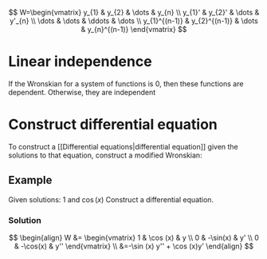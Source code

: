 $$
W=\begin{vmatrix}
y_{1} & y_{2} & \dots & y_{n} \\
y_{1}' & y_{2}' & \dots & y'_{n} \\
\dots & \dots & \ddots & \dots \\
y_{1}^{(n-1)} & y_{2}^{(n-1)} & \dots & y_{n}^{(n-1)}
\end{vmatrix}
$$
# Linear independence
If the Wronskian for a system of functions is 0, then these functions are dependent. Otherwise, they are independent
# Construct differential equation
To construct a [[Differential equations|differential equation]] given the solutions to that equation, construct a modified Wronskian:
## Example
Given solutions:
$1$ and $\cos(x)$
Construct a differential equation.
### Solution
$$
\begin{align}
W &= \begin{vmatrix}
1 & \cos (x) & y \\
0 & -\sin(x) & y' \\
0 &  -\cos(x) & y'' 
\end{vmatrix} \\
&=-\sin (x) y'' + \cos (x)y'
\end{align}
$$
